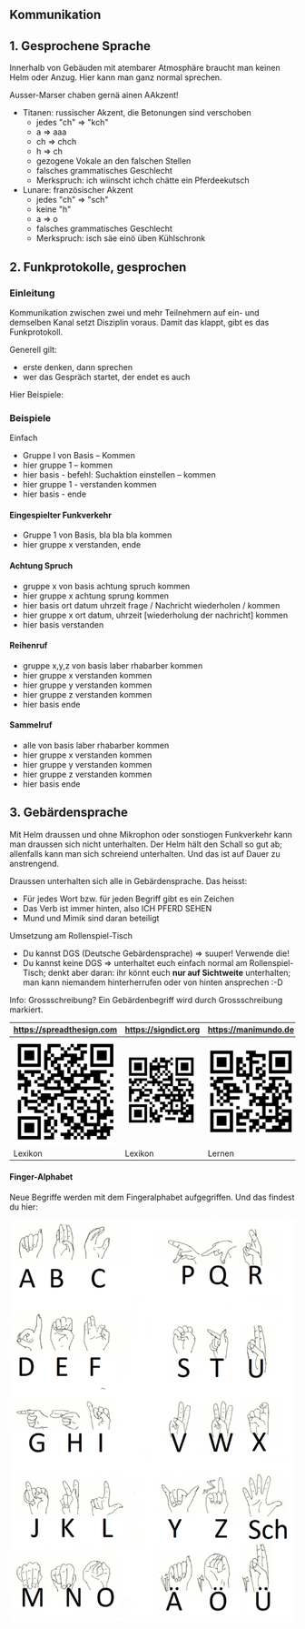 ## Kommunikation

## 1. Gesprochene Sprache

Innerhalb von Gebäuden mit atembarer Atmosphäre braucht man keinen Helm oder Anzug.
Hier kann man ganz normal sprechen.

Ausser-Marser chaben gernä ainen AAkzent!

* Titanen: russischer Akzent, die Betonungen sind verschoben
    * jedes "ch" => "kch"
    * a => aaa
    * ch => chch
    * h => ch
    * gezogene Vokale an den falschen Stellen
    * falsches grammatisches Geschlecht
    * Merkspruch: ich wiinscht ichch chätte ein Pferdeekutsch
* Lunare: französischer Akzent
    * jedes "ch" => "sch"
    * keine "h"
    * a => o
    * falsches grammatisches Geschlecht
    * Merkspruch: isch säe einö üben Kühlschronk

## 2. Funkprotokolle, gesprochen

### Einleitung

Kommunikation zwischen zwei und mehr Teilnehmern auf ein- und demselben Kanal setzt Disziplin voraus.
Damit das klappt, gibt es das Funkprotokoll.

Generell gilt:

* erste denken, dann sprechen
* wer das Gespräch startet, der endet es auch

Hier Beispiele:

### Beispiele

Einfach

* Gruppe I von Basis – Kommen
* hier gruppe 1 – kommen
* hier basis - befehl: Suchaktion einstellen – kommen
* hier gruppe 1 - verstanden kommen
* hier basis - ende

#### Eingespielter Funkverkehr

* Gruppe 1 von Basis, bla bla bla kommen
* hier gruppe x verstanden, ende

#### Achtung Spruch

* gruppe x von basis achtung spruch kommen
* hier gruppe x achtung sprung kommen
* hier basis ort datum uhrzeit frage / Nachricht wiederholen / kommen
* hier gruppe x ort datum, uhrzeit [wiederholung der nachricht] kommen
* hier basis verstanden

#### Reihenruf

* gruppe x,y,z von basis laber rhabarber kommen
* hier gruppe x verstanden kommen
* hier gruppe y verstanden kommen
* hier gruppe z verstanden kommen
* hier basis ende

#### Sammelruf

* alle von basis laber rhabarber kommen
* hier gruppe x verstanden kommen
* hier gruppe y verstanden kommen
* hier gruppe z verstanden kommen
* hier basis ende

## 3. Gebärdensprache

Mit Helm draussen und ohne Mikrophon oder sonstiogen Funkverkehr kann man draussen sich nicht unterhalten.
Der Helm hält den Schall so gut ab; allenfalls kann man sich schreiend unterhalten. Und das ist auf Dauer zu
anstrengend.

Draussen unterhalten sich alle in Gebärdensprache. Das heisst:

* Für jedes Wort bzw. für jeden Begriff gibt es ein Zeichen
* Das Verb ist immer hinten, also ICH PFERD SEHEN
* Mund und Mimik sind daran beteiligt

Umsetzung am Rollenspiel-Tisch

* Du kannst  DGS (Deutsche Gebärdensprache) => suuper! Verwende die!
* Du kannst keine DGS => unterhaltet euch einfach normal am Rollenspiel-Tisch; denkt aber daran: ihr könnt euch **nur
  auf Sichtweite** unterhalten; man kann niemandem hinterherrufen oder von hinten ansprechen :-D

Info: Grossschreibung? Ein Gebärdenbegriff wird durch Grossschreibung markiert.

| https://spreadthesign.com                                                        | https://signdict.org                                                   | https://manimundo.de                                                     |
|----------------------------------------------------------------------------------|------------------------------------------------------------------------|--------------------------------------------------------------------------|
| ![qrcode-spreadthesign.png](../images/gebaerdensprache/qrcode-spreadthesign.png) | ![qrcode-signdict.png](../images/gebaerdensprache/qrcode-signdict.png) | ![qrcode-manimundo.png](../images/gebaerdensprache/qrcode-manimundo.png) |
| Lexikon                                                                          | Lexikon                                                                | Lernen                                                                |


#### Finger-Alphabet

Neue Begriffe werden mit dem Fingeralphabet aufgegriffen. Und das findest du hier:

![fingeralphabet.png](../images/gebaerdensprache/fingeralphabet.png)
